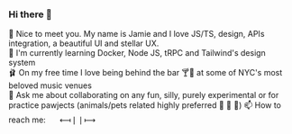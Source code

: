 ### Hi there 👋

💙 Nice to meet you. My name is Jamie and I love JS/TS, design, APIs integration, a beautiful UI and stellar UX.  
🌱 I'm currently learning Docker, Node JS, tRPC and Tailwind's design system  
🩰 On my free time I love being behind the bar 🍸🍻  at some of NYC's most beloved music venues  
💬 Ask me about collaborating on any fun, silly, purely experimental or for practice pawjects (animals/pets related highly preferred 🦉 🦦 🐾)
📫 How to reach me:   [<img src="https://user-images.githubusercontent.com/68611902/217665761-9785dfd5-cffd-4054-ac1a-341420a7ad05.png"  width="17" height="17">][1]    ⟻❘❘⟼    [<img src="https://user-images.githubusercontent.com/68611902/217667529-a6ad1af4-71a1-410b-96f4-d5d3a19a9c4f.png" width="17" height="17">][2]

[1]: https://discordapp.com/users/836244746362945596
[2]: https://www.linkedin.com/in/jamie-lawrence-hurt-ba3b341ab/

<!--
**ninjameo/ninjameo** is a ✨ _special_ ✨ repository because its `README.md` (this file) appears on your GitHub profile.

Here are some ideas to get you started:

- 🔭 I’m currently working on ...
- 🌱 I’m currently learning ...
- 👯 I’m looking to collaborate on ...
- 🤔 I’m looking for help with ...
- 💬 Ask me about ...
- 📫 How to reach me: ...
- 😄 Pronouns: ...
- ⚡ Fun fact: ...
-->
